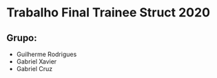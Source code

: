# Trabalho Final Trainee Struct 2020

## Grupo:

- Guilherme Rodrigues
- Gabriel Xavier
- Gabriel Cruz
